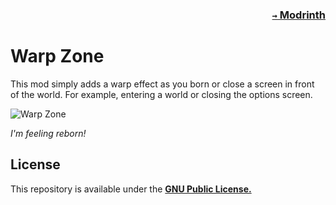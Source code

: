 ### <p align=right>[`→` Modrinth](https://modrinth.com/mod/warp-zone)</p>

# Warp Zone

This mod simply adds a warp effect as you born or close a screen in front of the world. For example, entering a world or closing the options screen.

![Warp Zone](/artwork/content/warp.gif)

*I'm feeling reborn!*

## License

This repository is available under the **[GNU Public License.](LICENSE)**
